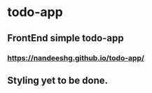 # todo-app
## FrontEnd simple todo-app
### https://nandeeshg.github.io/todo-app/

## Styling yet to be done.

